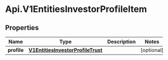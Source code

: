 # Api.V1EntitiesInvestorProfileItem

## Properties

Name | Type | Description | Notes
------------ | ------------- | ------------- | -------------
**profile** | [**V1EntitiesInvestorProfileTrust**](V1EntitiesInvestorProfileTrust.md) |  | [optional] 



